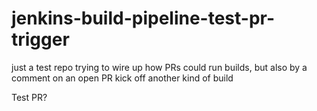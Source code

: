 # jenkins-build-pipeline-test-pr-trigger
just a test repo trying to wire up how PRs could run builds, but also by a comment on an open PR kick off another kind of build


Test PR?
